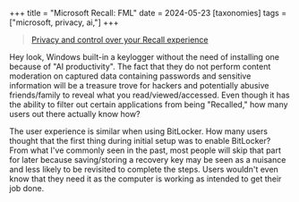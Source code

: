 +++
title = "Microsoft Recall: FML"
date = 2024-05-23
[taxonomies]
tags = ["microsoft, privacy, ai,"]
+++

> [Privacy and control over your Recall experience]("https://support.microsoft.com/en-us/windows/privacy-and-control-over-your-recall-experience-d404f672-7647-41e5-886c-a3c59680af15")

Hey look, Windows built-in a keylogger without the need of installing one because of "AI productivity". The fact that they do not perform content moderation on captured data containing passwords and sensitive information will be a treasure trove for hackers and potentially abusive friends/family to reveal what you read/viewed/accessed. Even though it has the ability to filter out certain applications from being "Recalled," how many users out there actually know how?

The user experience is similar when using BitLocker. How many users thought that the first thing during initial setup was to enable BitLocker? From what I've commonly seen in the past, most people will skip that part for later because saving/storing a recovery key may be seen as a nuisance and less likely to be revisited to complete the steps. Users wouldn't even know that they need it as the computer is working as intended to get their job done.
